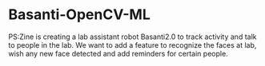 # Basanti-OpenCV-ML
PS:Zine is creating a lab assistant robot Basanti2.0 to track activity and talk to people in the lab.  We want to add a feature to recognize the faces at lab, wish any new face detected and add reminders for certain people.
